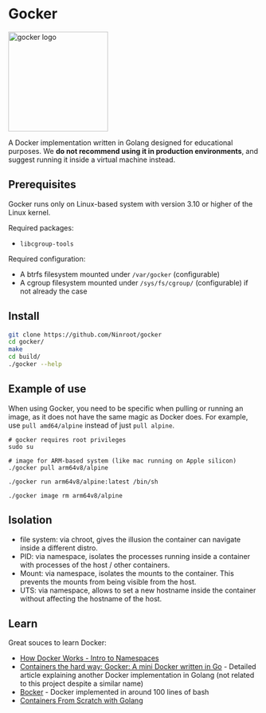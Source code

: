 # Gocker

<img src="https://user-images.githubusercontent.com/11426226/212131970-c8f78c2c-3441-44d9-bffb-07793f145e87.png" height="200" alt="gocker logo">

A Docker implementation written in Golang designed for educational purposes. We __do not recommend using it in production environments__, and suggest running it inside a virtual machine instead.

## Prerequisites

Gocker runs only on Linux-based system with version 3.10 or higher of the Linux kernel.

Required packages:
- `libcgroup-tools`

Required configuration:
- A btrfs filesystem mounted under `/var/gocker` (configurable)
- A cgroup filesystem mounted under `/sys/fs/cgroup/` (configurable) if not already the case

## Install

```bash
git clone https://github.com/Ninroot/gocker
cd gocker/
make
cd build/
./gocker --help
```

## Example of use

When using Gocker, you need to be specific when pulling or running an image, as it does not have the same magic as Docker does. For example, use `pull amd64/alpine` instead of just `pull alpine`.

```shell
# gocker requires root privileges
sudo su

# image for ARM-based system (like mac running on Apple silicon)
./gocker pull arm64v8/alpine

./gocker run arm64v8/alpine:latest /bin/sh

./gocker image rm arm64v8/alpine
```

## Isolation

- file system: via chroot, gives the illusion the container can navigate inside a different distro.
- PID: via namespace, isolates the processes running inside a container with processes of the host / other containers.
- Mount: via namespace, isolates the mounts to the container. This prevents the mounts from being visible from the host.
- UTS: via namespace, allows to set a new hostname inside the container without affecting the hostname of the host.

## Learn

Great souces to learn Docker:
- [How Docker Works - Intro to Namespaces](https://youtu.be/-YnMr1lj4Z8)
- [Containers the hard way: Gocker: A mini Docker written in Go](https://unixism.net/2020/06/containers-the-hard-way-gocker-a-mini-docker-written-in-go/) - Detailed article explaining another Docker implementation in Golang (not related to this project despite a similar name)
- [Bocker](https://github.com/p8952/bocker) - Docker implemented in around 100 lines of bash
- [Containers From Scratch with Golang
](https://medium.com/@ssttehrani/containers-from-scratch-with-golang-5276576f9909)
